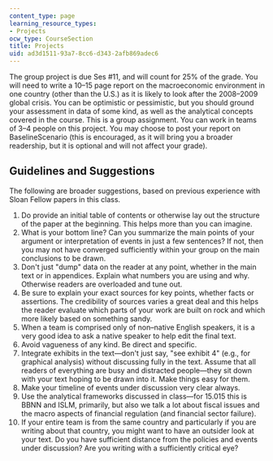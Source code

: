```yaml
---
content_type: page
learning_resource_types:
- Projects
ocw_type: CourseSection
title: Projects
uid: ad3d1511-93a7-8cc6-d343-2afb869adec6
---
```


The group project is due Ses #11, and will count for 25% of the grade. You will need to write a 10–15 page report on the macroeconomic environment in one country (other than the U.S.) as it is likely to look after the 2008–2009 global crisis. You can be optimistic or pessimistic, but you should ground your assessment in data of some kind, as well as the analytical concepts covered in the course. This is a group assignment. You can work in teams of 3–4 people on this project. You may choose to post your report on BaselineScenario (this is encouraged, as it will bring you a broader readership, but it is optional and will not affect your grade).

Guidelines and Suggestions
--------------------------

The following are broader suggestions, based on previous experience with Sloan Fellow papers in this class.

1.  Do provide an initial table of contents or otherwise lay out the structure of the paper at the beginning. This helps more than you can imagine.
2.  What is your bottom line? Can you summarize the main points of your argument or interpretation of events in just a few sentences? If not, then you may not have converged sufficiently within your group on the main conclusions to be drawn.
3.  Don't just "dump" data on the reader at any point, whether in the main text or in appendices. Explain what numbers you are using and why. Otherwise readers are overloaded and tune out.
4.  Be sure to explain your exact sources for key points, whether facts or assertions. The credibility of sources varies a great deal and this helps the reader evaluate which parts of your work are built on rock and which more likely based on something sandy.
5.  When a team is comprised only of non–native English speakers, it is a very good idea to ask a native speaker to help edit the final text.
6.  Avoid vagueness of any kind. Be direct and specific.
7.  Integrate exhibits in the text—don't just say, "see exhibit 4" (e.g., for graphical analysis) without discussing fully in the text. Assume that all readers of everything are busy and distracted people—they sit down with your text hoping to be drawn into it. Make things easy for them.
8.  Make your timeline of events under discussion very clear always.
9.  Use the analytical frameworks discussed in class—for 15.015 this is BBNN and ISLM, primarily, but also we talk a lot about fiscal issues and the macro aspects of financial regulation (and financial sector failure).
10.  If your entire team is from the same country and particularly if you are writing about that country, you might want to have an outsider look at your text. Do you have sufficient distance from the policies and events under discussion? Are you writing with a sufficiently critical eye?